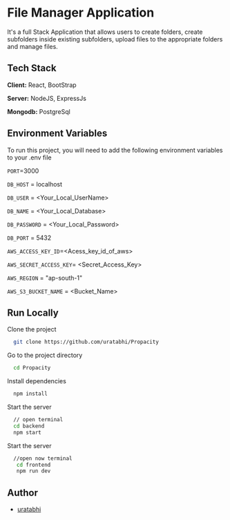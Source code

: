 
# File Manager Application

It's a full Stack Application that allows users to create folders, create subfolders inside existing subfolders, upload files to the appropriate folders and manage files.


## Tech Stack

**Client:** React, BootStrap

**Server:** NodeJS, ExpressJs

**Mongodb:** PostgreSql


## Environment Variables

To run this project, you will need to add the following environment variables to your .env file

`PORT`=3000

`DB_HOST` = localhost

`DB_USER` =  <Your_Local_UserName>

`DB_NAME` = <Your_Local_Database>

`DB_PASSWORD` = <Your_Local_Password>

`DB_PORT` =  5432

`AWS_ACCESS_KEY_ID`=<Acess_key_id_of_aws>

`AWS_SECRET_ACCESS_KEY`= <Secret_Access_Key>

`AWS_REGION` = "ap-south-1"

`AWS_S3_BUCKET_NAME` = <Bucket_Name>


## Run Locally

Clone the project

```bash
  git clone https://github.com/uratabhi/Propacity
```

Go to the project directory

```bash
  cd Propacity
```

Install dependencies

```bash
  npm install
```

Start the server

```bash
  // open terminal 
  cd backend
  npm start
```
   Start the server

```bash
  //open now terminal 
   cd frontend
   npm run dev
```


## Author

- [uratabhi](https://www.github.com/uratabhi)


